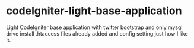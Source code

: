 codeIgniter-light-base-application
==================================

Light CodeIgniter base application with twitter bootstrap and only mysql drive install .htaccess files already added and config setting just how I like it.
